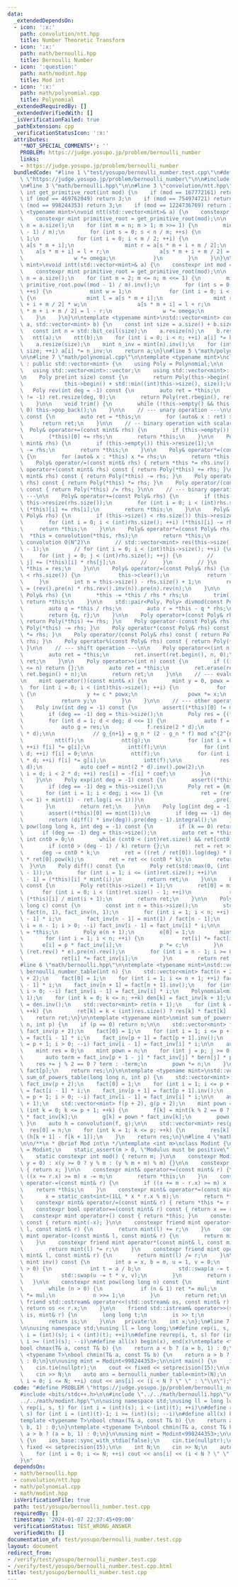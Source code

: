 ```yaml
---
data:
  _extendedDependsOn:
  - icon: ':x:'
    path: convolution/ntt.hpp
    title: Number Theoretic Transform
  - icon: ':x:'
    path: math/bernoulli.hpp
    title: Bernoulli Number
  - icon: ':question:'
    path: math/modint.hpp
    title: Mod int
  - icon: ':x:'
    path: math/polynomial.cpp
    title: Polynomial
  _extendedRequiredBy: []
  _extendedVerifiedWith: []
  _isVerificationFailed: true
  _pathExtension: cpp
  _verificationStatusIcon: ':x:'
  attributes:
    '*NOT_SPECIAL_COMMENTS*': ''
    PROBLEM: https://judge.yosupo.jp/problem/bernoulli_number
    links:
    - https://judge.yosupo.jp/problem/bernoulli_number
  bundledCode: "#line 1 \"test/yosupo/bernoulli_number.test.cpp\"\n#define PROBLEM\
    \ \"https://judge.yosupo.jp/problem/bernoulli_number\"\n\n#include <bits/stdc++.h>\n\
    \n#line 3 \"math/bernoulli.hpp\"\n\n#line 3 \"convolution/ntt.hpp\"\n\nconstexpr\
    \ int get_primitive_root(int mod) {\n    if (mod == 167772161) return 3;\n   \
    \ if (mod == 469762049) return 3;\n    if (mod == 754974721) return 11;\n    if\
    \ (mod == 998244353) return 3;\n    if (mod == 1224736769) return 3;\n}\n\ntemplate\
    \ <typename mint>\nvoid ntt(std::vector<mint>& a) {\n    constexpr int mod = mint::mod();\n\
    \    constexpr mint primitive_root = get_primitive_root(mod);\n\n    const int\
    \ n = a.size();\n    for (int m = n; m > 1; m >>= 1) {\n        mint omega = primitive_root.pow((mod\
    \ - 1) / m);\n        for (int s = 0; s < n / m; ++s) {\n            mint w =\
    \ 1;\n            for (int i = 0; i < m / 2; ++i) {\n                mint l =\
    \ a[s * m + i];\n                mint r = a[s * m + i + m / 2];\n            \
    \    a[s * m + i] = l + r;\n                a[s * m + i + m / 2] = (l - r) * w;\n\
    \                w *= omega;\n            }\n        }\n    }\n}\n\ntemplate <typename\
    \ mint>\nvoid intt(std::vector<mint>& a) {\n    constexpr int mod = mint::mod();\n\
    \    constexpr mint primitive_root = get_primitive_root(mod);\n\n    const int\
    \ n = a.size();\n    for (int m = 2; m <= n; m <<= 1) {\n        mint omega =\
    \ primitive_root.pow((mod - 1) / m).inv();\n        for (int s = 0; s < n / m;\
    \ ++s) {\n            mint w = 1;\n            for (int i = 0; i < m / 2; ++i)\
    \ {\n                mint l = a[s * m + i];\n                mint r = a[s * m\
    \ + i + m / 2] * w;\n                a[s * m + i] = l + r;\n                a[s\
    \ * m + i + m / 2] = l - r;\n                w *= omega;\n            }\n    \
    \    }\n    }\n}\n\ntemplate <typename mint>\nstd::vector<mint> convolution(std::vector<mint>\
    \ a, std::vector<mint> b) {\n    const int size = a.size() + b.size() - 1;\n \
    \   const int n = std::bit_ceil(size);\n    a.resize(n);\n    b.resize(n);\n \
    \   ntt(a);\n    ntt(b);\n    for (int i = 0; i < n; ++i) a[i] *= b[i];\n    intt(a);\n\
    \    a.resize(size);\n    mint n_inv = mint(n).inv();\n    for (int i = 0; i <\
    \ size; ++i) a[i] *= n_inv;\n    return a;\n}\n#line 5 \"math/polynomial.cpp\"\
    \n\n#line 7 \"math/polynomial.cpp\"\n\ntemplate <typename mint>\nclass Polynomial\
    \ : public std::vector<mint> {\n    using Poly = Polynomial;\n\n   public:\n \
    \   using std::vector<mint>::vector;\n    using std::vector<mint>::operator=;\n\
    \n    Poly pre(int size) const {\n        return Poly(this->begin(),\n       \
    \             this->begin() + std::min((int)this->size(), size));\n    }\n\n \
    \   Poly rev(int deg = -1) const {\n        auto ret = *this;\n        if (deg\
    \ != -1) ret.resize(deg, 0);\n        return Poly(ret.rbegin(), ret.rend());\n\
    \    }\n\n    void trim() {\n        while (!this->empty() && this->back() ==\
    \ 0) this->pop_back();\n    }\n\n    // --- unary operation ---\n\n    Poly& operator-()\
    \ const {\n        auto ret = *this;\n        for (auto& x : ret) x = -x;\n  \
    \      return ret;\n    }\n\n    // -- binary operation with scalar ---\n\n  \
    \  Poly& operator+=(const mint& rhs) {\n        if (this->empty()) this->resize(1);\n\
    \        (*this)[0] += rhs;\n        return *this;\n    }\n\n    Poly& operator-=(const\
    \ mint& rhs) {\n        if (this->empty()) this->resize(1);\n        (*this)[0]\
    \ -= rhs;\n        return *this;\n    }\n\n    Poly& operator*=(const mint& rhs)\
    \ {\n        for (auto& x : *this) x *= rhs;\n        return *this;\n    }\n\n\
    \    Poly& operator/=(const mint& rhs) { return *this *= rhs.inv(); }\n\n    Poly\
    \ operator+(const mint& rhs) const { return Poly(*this) += rhs; }\n    Poly operator-(const\
    \ mint& rhs) const { return Poly(*this) -= rhs; }\n    Poly operator*(const mint&\
    \ rhs) const { return Poly(*this) *= rhs; }\n    Poly operator/(const mint& rhs)\
    \ const { return Poly(*this) /= rhs; }\n\n    // --- binary operation with polynomial\
    \ ---\n\n    Poly& operator+=(const Poly& rhs) {\n        if (this->size() < rhs.size())\
    \ this->resize(rhs.size());\n        for (int i = 0; i < (int)rhs.size(); ++i)\
    \ (*this)[i] += rhs[i];\n        return *this;\n    }\n\n    Poly& operator-=(const\
    \ Poly& rhs) {\n        if (this->size() < rhs.size()) this->resize(rhs.size());\n\
    \        for (int i = 0; i < (int)rhs.size(); ++i) (*this)[i] -= rhs[i];\n   \
    \     return *this;\n    }\n\n    Poly& operator*=(const Poly& rhs) {\n      \
    \  *this = convolution(*this, rhs);\n        return *this;\n        // // naive\
    \ convolution O(N^2)\n        // std::vector<mint> res(this->size() + rhs.size()\
    \ - 1);\n        // for (int i = 0; i < (int)this->size(); ++i) {\n        //\
    \     for (int j = 0; j < (int)rhs.size(); ++j) {\n        //         res[i +\
    \ j] += (*this)[i] * rhs[j];\n        //     }\n        // }\n        // return\
    \ *this = res;\n    }\n\n    Poly& operator/=(const Poly& rhs) {\n        if (this->size()\
    \ < rhs.size()) {\n            this->clear();\n            return *this;\n   \
    \     }\n        int n = this->size() - rhs.size() + 1;\n        return *this\
    \ = (rev().pre(n) * rhs.rev().inv(n)).pre(n).rev(n);\n    }\n\n    Poly& operator%=(const\
    \ Poly& rhs) {\n        *this -= *this / rhs * rhs;\n        trim();\n       \
    \ return *this;\n    }\n\n    std::pair<Poly, Poly> divmod(const Poly& rhs) {\n\
    \        auto q = *this / rhs;\n        auto r = *this - q * rhs;\n        r.trim();\n\
    \        return {q, r};\n    }\n\n    Poly operator+(const Poly& rhs) const {\
    \ return Poly(*this) += rhs; }\n    Poly operator-(const Poly& rhs) const { return\
    \ Poly(*this) -= rhs; }\n    Poly operator*(const Poly& rhs) const { return Poly(*this)\
    \ *= rhs; }\n    Poly operator/(const Poly& rhs) const { return Poly(*this) /=\
    \ rhs; }\n    Poly operator%(const Poly& rhs) const { return Poly(*this) %= rhs;\
    \ }\n\n    // --- shift operation ---\n\n    Poly operator<<(int n) const {\n\
    \        auto ret = *this;\n        ret.insert(ret.begin(), n, 0);\n        return\
    \ ret;\n    }\n\n    Poly operator>>(int n) const {\n        if ((int)this->size()\
    \ <= n) return {};\n        auto ret = *this;\n        ret.erase(ret.begin(),\
    \ ret.begin() + n);\n        return ret;\n    }\n\n    // --- evaluation ---\n\
    \n    mint operator()(const mint& x) {\n        mint y = 0, powx = 1;\n      \
    \  for (int i = 0; i < (int)this->size(); ++i) {\n            for (auto c : *this)\
    \ {\n                y += c * powx;\n                powx *= x;\n            }\n\
    \            return y;\n        }\n    }\n\n    // --- other operations ---\n\n\
    \    Poly inv(int deg = -1) const {\n        assert((*this)[0] != mint(0));\n\
    \        if (deg == -1) deg = this->size();\n        Poly res = {(*this)[0].inv()};\n\
    \        for (int d = 1; d < deg; d <<= 1) {\n            auto f = pre(2 * d);\n\
    \            auto g = res;\n            f.resize(2 * d);\n            g.resize(2\
    \ * d);\n\n            // g_{n+1} = g_n * (2 - g_n * f) mod x^{2^{n+1}}\n\n  \
    \          ntt(f);\n            ntt(g);\n            for (int i = 0; i < 2 * d;\
    \ ++i) f[i] *= g[i];\n            intt(f);\n\n            for (int i = 0; i <\
    \ d; ++i) f[i] = 0;\n\n            ntt(f);\n            for (int i = 0; i < 2\
    \ * d; ++i) f[i] *= g[i];\n            intt(f);\n\n            res.resize(2 *\
    \ d);\n            auto coef = mint(2 * d).inv().pow(2);\n            for (int\
    \ i = d; i < 2 * d; ++i) res[i] = -f[i] * coef;\n        }\n        return res.pre(deg);\n\
    \    }\n\n    Poly exp(int deg = -1) const {\n        assert((*this)[0] == mint(0));\n\
    \        if (deg == -1) deg = this->size();\n        Poly ret = {mint(1)};\n \
    \       for (int i = 1; i < deg; i <<= 1) {\n            ret = (ret * (this->pre(i\
    \ << 1) + mint(1) - ret.log(i << 1)))\n                      .pre(i << 1);\n \
    \       }\n        return ret;\n    }\n\n    Poly log(int deg = -1) const {\n\
    \        assert((*this)[0] == mint(1));\n        if (deg == -1) deg = this->size();\n\
    \        return (diff() * inv(deg)).pre(deg - 1).integral();\n    }\n\n    Poly\
    \ pow(long long k, int deg = -1) const {\n        if (k == 0) return {1};\n  \
    \      if (deg == -1) deg = this->size();\n        auto ret = *this;\n       \
    \ int cnt0 = 0;\n        while (cnt0 < (int)ret.size() && ret[cnt0] == 0) ++cnt0;\n\
    \        if (cnt0 > (deg - 1) / k) return {};\n        ret = ret >> cnt0;\n  \
    \      deg -= cnt0 * k;\n        ret = ((ret / ret[0]).log(deg) * k).exp(deg)\
    \ * ret[0].pow(k);\n        ret = ret << (cnt0 * k);\n        return ret;\n  \
    \  }\n\n    Poly diff() const {\n        Poly ret(std::max(0, (int)this->size()\
    \ - 1));\n        for (int i = 1; i <= (int)ret.size(); ++i)\n            ret[i\
    \ - 1] = (*this)[i] * mint(i);\n        return ret;\n    }\n\n    Poly integral()\
    \ const {\n        Poly ret(this->size() + 1);\n        ret[0] = mint(0);\n  \
    \      for (int i = 0; i < (int)ret.size() - 1; ++i)\n            ret[i + 1] =\
    \ (*this)[i] / mint(i + 1);\n        return ret;\n    }\n\n    Poly taylor_shift(long\
    \ long c) const {\n        const int n = this->size();\n        std::vector<mint>\
    \ fact(n, 1), fact_inv(n, 1);\n        for (int i = 1; i < n; ++i) fact[i] = fact[i\
    \ - 1] * i;\n        fact_inv[n - 1] = mint(1) / fact[n - 1];\n        for (int\
    \ i = n - 1; i > 0; --i) fact_inv[i - 1] = fact_inv[i] * i;\n\n        auto ret\
    \ = *this;\n        Poly e(n + 1);\n        e[0] = 1;\n        mint p = c;\n \
    \       for (int i = 1; i < n; ++i) {\n            ret[i] *= fact[i];\n      \
    \      e[i] = p * fact_inv[i];\n            p *= c;\n        }\n        ret =\
    \ (ret.rev() * e).pre(n).rev();\n        for (int i = n - 1; i >= 0; --i) {\n\
    \            ret[i] *= fact_inv[i];\n        }\n        return ret;\n    }\n};\n\
    #line 6 \"math/bernoulli.hpp\"\n\ntemplate <typename mint>\nstd::vector<mint>\
    \ bernoulli_number_table(int n) {\n    std::vector<mint> fact(n + 2), fact_inv(n\
    \ + 2);\n    fact[0] = 1;\n    for (int i = 1; i <= n + 1; ++i) fact[i] = fact[i\
    \ - 1] * i;\n    fact_inv[n + 1] = fact[n + 1].inv();\n    for (int i = n + 1;\
    \ i > 0; --i) fact_inv[i - 1] = fact_inv[i] * i;\n    Polynomial<mint> den(n +\
    \ 1);\n    for (int k = 0; k <= n; ++k) den[k] = fact_inv[k + 1];\n    auto res\
    \ = den.inv();\n    std::vector<mint> ret(n + 1);\n    for (int k = 0; k <= n;\
    \ ++k) {\n        ret[k] = k < (int)res.size() ? res[k] * fact[k] : 0;\n    }\n\
    \    return ret;\n}\n\ntemplate <typename mint>\nmint sum_of_powers(long long\
    \ n, int p) {\n    if (p == 0) return n;\n\n    std::vector<mint> fact(p + 2),\
    \ fact_inv(p + 2);\n    fact[0] = 1;\n    for (int i = 1; i <= p + 1; ++i) fact[i]\
    \ = fact[i - 1] * i;\n    fact_inv[p + 1] = fact[p + 1].inv();\n    for (int i\
    \ = p + 1; i > 0; --i) fact_inv[i - 1] = fact_inv[i] * i;\n\n    auto bern = bernoulli_number_table<mint>(p);\n\
    \    mint res = 0;\n    mint pown = n;\n    for (int j = p; j >= 0; --j) {\n \
    \       auto term = fact_inv[p + 1 - j] * fact_inv[j] * bern[j] * pown;\n    \
    \    res += j % 2 == 0 ? term : -term;\n        pown *= n;\n    }\n    res *=\
    \ fact[p];\n    return res;\n}\n\ntemplate <typename mint>\nstd::vector<mint>\
    \ sum_of_powers_table(long long n, int p) {\n    std::vector<mint> fact(p + 2),\
    \ fact_inv(p + 2);\n    fact[0] = 1;\n    for (int i = 1; i <= p + 1; ++i) fact[i]\
    \ = fact[i - 1] * i;\n    fact_inv[p + 1] = fact[p + 1].inv();\n    for (int i\
    \ = p + 1; i > 0; --i) fact_inv[i - 1] = fact_inv[i] * i;\n\n    auto bern = bernoulli_number_table<mint>(p\
    \ + 1);\n    std::vector<mint> f(p + 2), g(p + 2);\n    mint pown = 1;\n    for\
    \ (int k = 0; k <= p + 1; ++k) {\n        f[k] = mint(k % 2 == 0 ? 1 : -1) * bern[k]\
    \ * fact_inv[k];\n        g[k] = pown * fact_inv[k];\n        pown *= n;\n   \
    \ }\n    auto h = convolution(f, g);\n\n    std::vector<mint> res(p + 1);\n  \
    \  res[0] = n;\n    for (int k = 1; k <= p; ++k) {\n        res[k] = fact[k] *\
    \ (h[k + 1] - f[k + 1]);\n    }\n    return res;\n}\n#line 4 \"math/modint.hpp\"\
    \n\n/**\n * @brief Mod int\n */\ntemplate <int m>\nclass Modint {\n    using mint\
    \ = Modint;\n    static_assert(m > 0, \"Modulus must be positive\");\n\n   public:\n\
    \    static constexpr int mod() { return m; }\n\n    constexpr Modint(long long\
    \ y = 0) : x(y >= 0 ? y % m : (y % m + m) % m) {}\n\n    constexpr int val() const\
    \ { return x; }\n\n    constexpr mint& operator+=(const mint& r) {\n        if\
    \ ((x += r.x) >= m) x -= m;\n        return *this;\n    }\n    constexpr mint&\
    \ operator-=(const mint& r) {\n        if ((x += m - r.x) >= m) x -= m;\n    \
    \    return *this;\n    }\n    constexpr mint& operator*=(const mint& r) {\n \
    \       x = static_cast<int>(1LL * x * r.x % m);\n        return *this;\n    }\n\
    \    constexpr mint& operator/=(const mint& r) { return *this *= r.inv(); }\n\n\
    \    constexpr bool operator==(const mint& r) const { return x == r.x; }\n\n \
    \   constexpr mint operator+() const { return *this; }\n    constexpr mint operator-()\
    \ const { return mint(-x); }\n\n    constexpr friend mint operator+(const mint&\
    \ l, const mint& r) {\n        return mint(l) += r;\n    }\n    constexpr friend\
    \ mint operator-(const mint& l, const mint& r) {\n        return mint(l) -= r;\n\
    \    }\n    constexpr friend mint operator*(const mint& l, const mint& r) {\n\
    \        return mint(l) *= r;\n    }\n    constexpr friend mint operator/(const\
    \ mint& l, const mint& r) {\n        return mint(l) /= r;\n    }\n\n    constexpr\
    \ mint inv() const {\n        int a = x, b = m, u = 1, v = 0;\n        while (b\
    \ > 0) {\n            int t = a / b;\n            std::swap(a -= t * b, b);\n\
    \            std::swap(u -= t * v, v);\n        }\n        return mint(u);\n \
    \   }\n\n    constexpr mint pow(long long n) const {\n        mint ret(1), mul(x);\n\
    \        while (n > 0) {\n            if (n & 1) ret *= mul;\n            mul\
    \ *= mul;\n            n >>= 1;\n        }\n        return ret;\n    }\n\n   \
    \ friend std::ostream& operator<<(std::ostream& os, const mint& r) {\n       \
    \ return os << r.x;\n    }\n\n    friend std::istream& operator>>(std::istream&\
    \ is, mint& r) {\n        long long t;\n        is >> t;\n        r = mint(t);\n\
    \        return is;\n    }\n\n   private:\n    int x;\n};\n#line 7 \"test/yosupo/bernoulli_number.test.cpp\"\
    \n\nusing namespace std;\nusing ll = long long;\n#define rep(i, s, t) for (int\
    \ i = (int)(s); i < (int)(t); ++i)\n#define revrep(i, t, s) for (int i = (int)(t)-1;\
    \ i >= (int)(s); --i)\n#define all(x) begin(x), end(x)\ntemplate <typename T>\n\
    bool chmax(T& a, const T& b) {\n    return a < b ? (a = b, 1) : 0;\n}\ntemplate\
    \ <typename T>\nbool chmin(T& a, const T& b) {\n    return a > b ? (a = b, 1)\
    \ : 0;\n}\n\nusing mint = Modint<998244353>;\n\nint main() {\n    ios_base::sync_with_stdio(false);\n\
    \    cin.tie(nullptr);\n    cout << fixed << setprecision(15);\n\n    int N;\n\
    \    cin >> N;\n    auto ans = bernoulli_number_table<mint>(N);\n    for (int\
    \ i = 0; i <= N; ++i) cout << ans[i] << (i < N ? \" \" : \"\\n\");\n}\n"
  code: "#define PROBLEM \"https://judge.yosupo.jp/problem/bernoulli_number\"\n\n\
    #include <bits/stdc++.h>\n\n#include \"../../math/bernoulli.hpp\"\n#include \"\
    ../../math/modint.hpp\"\n\nusing namespace std;\nusing ll = long long;\n#define\
    \ rep(i, s, t) for (int i = (int)(s); i < (int)(t); ++i)\n#define revrep(i, t,\
    \ s) for (int i = (int)(t)-1; i >= (int)(s); --i)\n#define all(x) begin(x), end(x)\n\
    template <typename T>\nbool chmax(T& a, const T& b) {\n    return a < b ? (a =\
    \ b, 1) : 0;\n}\ntemplate <typename T>\nbool chmin(T& a, const T& b) {\n    return\
    \ a > b ? (a = b, 1) : 0;\n}\n\nusing mint = Modint<998244353>;\n\nint main()\
    \ {\n    ios_base::sync_with_stdio(false);\n    cin.tie(nullptr);\n    cout <<\
    \ fixed << setprecision(15);\n\n    int N;\n    cin >> N;\n    auto ans = bernoulli_number_table<mint>(N);\n\
    \    for (int i = 0; i <= N; ++i) cout << ans[i] << (i < N ? \" \" : \"\\n\");\n\
    }\n"
  dependsOn:
  - math/bernoulli.hpp
  - convolution/ntt.hpp
  - math/polynomial.cpp
  - math/modint.hpp
  isVerificationFile: true
  path: test/yosupo/bernoulli_number.test.cpp
  requiredBy: []
  timestamp: '2024-01-07 22:37:45+09:00'
  verificationStatus: TEST_WRONG_ANSWER
  verifiedWith: []
documentation_of: test/yosupo/bernoulli_number.test.cpp
layout: document
redirect_from:
- /verify/test/yosupo/bernoulli_number.test.cpp
- /verify/test/yosupo/bernoulli_number.test.cpp.html
title: test/yosupo/bernoulli_number.test.cpp
---
```

